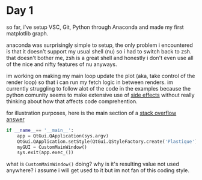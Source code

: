 # Day 1

so far, i've setup VSC, Git, Python through Anaconda and made my first matplotlib graph.

anaconda was surprisingly simple to setup, the only problem i encountered is that it doesn't support my usual shell (nu) so i had to switch back to zsh. that doesn't bother me, zsh is a great shell and honestly i don't even use all of the nice and nifty features of nu anyways.

im working on making my main loop update the plot (aka, take control of the render loop) so that i can run my fetch logic in between renders. im currently struggling to follow alot of the code in the examples because the python comunity seems to make extensive use of [side effects](https://en.wikipedia.org/wiki/Side_effect_(computer_science)) without really thinking about how that affects code comprehention.

for illustration purposes, here is the main section of a [stack overflow answer](https://stackoverflow.com/questions/11874767/how-do-i-plot-in-real-time-in-a-while-loop)

```py
if __name__== '__main__':
    app = QtGui.QApplication(sys.argv)
    QtGui.QApplication.setStyle(QtGui.QStyleFactory.create('Plastique'))
    myGUI = CustomMainWindow()
    sys.exit(app.exec_())
```

what is `CustomMainWindow()` doing? why is it's resulting value not used anywhere?
i assume i will get used to it but im not fan of this coding style.
